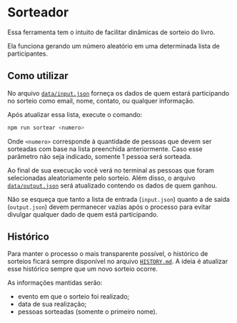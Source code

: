 # Sorteador
Essa ferramenta tem o intuito de facilitar dinâmicas de sorteio do livro.

Ela funciona gerando um número aleatório em uma determinada lista de participantes.

## Como utilizar
No arquivo [`data/input.json`](./data/input.json) forneça os dados de quem estará participando no sorteio como email, nome, contato, ou qualquer informação.

Após atualizar essa lista, execute o comando:
```sh
npm run sortear <numero>
```

Onde `<numero>` corresponde à quantidade de pessoas que devem ser sorteadas com base na lista preenchida anteriormente. Caso esse parâmetro não seja indicado, somente 1 pessoa será sorteada.

Ao final de sua execução você verá no terminal as pessoas que foram selecionadas aleatoriamente pelo sorteio. Além disso, o arquivo [`data/output.json`](./data/output.json) será atualizado contendo os dados de quem ganhou.

Não se esqueça que tanto a lista de entrada (`input.json`) quanto a de saída (`output.json`) devem permanecer vazias após o processo para evitar divulgar qualquer dado de quem está participando.

## Histórico
Para manter o processo o mais transparente possível, o histórico de sorteios ficará sempre disponível no arquivo [`HISTORY.md`](./HISTORY.md). A ideia é atualizar esse histórico sempre que um novo sorteio ocorre.

As informações mantidas serão:
- evento em que o sorteio foi realizado;
- data de sua realização;
- pessoas sorteadas (somente o primeiro nome).
